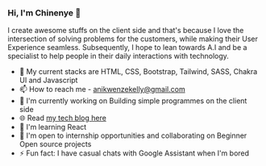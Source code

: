 ### Hi, I'm Chinenye 👋

<!--
**laskelly/laskelly** is a ✨ _special_ ✨ repository because its `README.md` (this file) appears on your GitHub profile.

Here are some ideas to get you started:

- 🔭 I’m currently working on ...
- 🌱 I’m currently learning ...
- 👯 I’m looking to collaborate on ...
- 🤔 I’m looking for help with ...
- 💬 Ask me about ...
- 📫 How to reach me: ...
- 😄 Pronouns: ...
- ⚡ Fun fact: ...
-->

I create awesome stuffs on the client side and that's because I love the intersection of solving problems for the customers, while making their User Experience seamless. Subsequently, I hope to lean towards A.I and be a specialist to help people in their daily interactions with technology.

- 💬 My current stacks are HTML, CSS, Bootstrap, Tailwind, SASS, Chakra UI and Javascript
- 📫 How to reach me - anikwenzekelly@gmail.com
- 🚀 I'm currently working on Building simple programmes on the client side
- 🌐 Read [my tech blog here](https://kodervine.hashnode.dev/)
- 🧠 I'm learning React
- 🤝 I'm open to internship opportunities and collaborating on Beginner Open source projects
- ⚡ Fun fact: I have casual chats with Google Assistant when I'm bored
